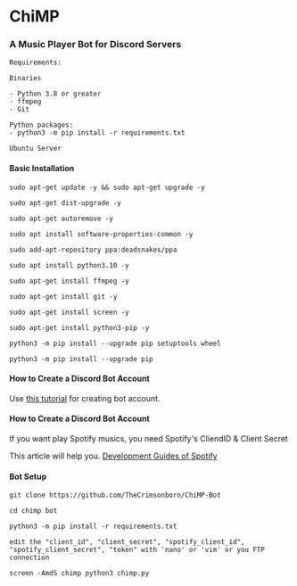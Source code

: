 # ChiMP

### A Music Player Bot for Discord Servers

```
Requirements:

Binaries

- Python 3.8 or greater 
- ffmpeg
- Git 

Python packages:
- python3 -m pip install -r requirements.txt

Ubuntu Server
```
#### Basic Installation

```
sudo apt-get update -y && sudo apt-get upgrade -y

sudo apt-get dist-upgrade -y

sudo apt-get autoremove -y

sudo apt install software-properties-common -y

sudo add-apt-repository ppa:deadsnakes/ppa

sudo apt install python3.10 -y

sudo apt-get install ffmpeg -y

sudo apt-get install git -y

sudo apt-get install screen -y

sudo apt-get install python3-pip -y

python3 -m pip install --upgrade pip setuptools wheel

python3 -m pip install --upgrade pip

```

#### How to Create a Discord Bot Account

Use [this tutorial](https://www.freecodecamp.org/news/create-a-discord-bot-with-python/) for creating bot account.

#### How to Create a Discord Bot Account
If you want play Spotify musics, you need Spotify's CliendID & Client Secret

This article will help you. [Development Guides of Spotify](https://developer.spotify.com/documentation/general/guides/authorization/app-settings/)

#### Bot Setup

```
git clone https://github.com/TheCrimsonborn/ChiMP-Bot

cd chimp bot

python3 -m pip install -r requirements.txt

edit the "client_id", "client_secret", "spotify_client_id", "spotify_client_secret", "token" with 'nano' or 'vim' or you FTP connection 

screen -AmdS chimp python3 chimp.py
```

